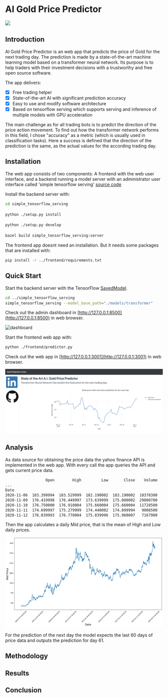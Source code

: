 # AI Gold Price Predictor

![](https://www.artnet.de/WebServices/images/ll00357lldm1VJFgETeR3CfDrCWvaHBOcBubF/hajime-sorayama-sexy-robot-gold-be@rbrick-1000.jpg)

## Introduction

AI Gold Price Predictor is an web app that predicts the price of Gold for the next trading day. The prediction is made by a state-of-the-art machine learning model based on a transformer neural network. Its purpose is to help traders with their investment decisions with a trustworthy and free open source software.

The app delivers:
* [x] Free trading helper 
* [x] State-of-the-art AI with significant prediction accuracy
* [x] Easy to use and modify software architecture 
* [x] Based on tensorflow serving which supports serving and inference of multiple models with GPU acceleration

The main challenge as for all trading bots is to predict the direction of the price action movement. To find out how the transformer network performs in this field, I chose  "accuracy" as a metric (which is usually used in classification tasks). Here a success is defined that the direction of the prediction is the same, as the actual values for the according trading day.

## Installation

The web app consists of two components: 
A frontend with the web user interface, and a backend running a model server with an administrator user interface called 'simple tensorflow serving' [source code](https://github.com/dachkovski/simple_tensorflow_serving)

Install the backend server with:

```bash
cd simple_tensorflow_serving

python ./setup.py install

python ./setup.py develop

bazel build simple_tensorflow_serving:server

```

The frontend app doesnt need an installation. But it needs some packages that are installed with:

```bash
pip install -r ../frontend/requirements.txt

```


## Quick Start

Start the backend server with the TensorFlow [SavedModel](https://www.tensorflow.org/programmers_guide/saved_model).

```bash
cd ../simple_tensorflow_serving
simple_tensorflow_serving --model_base_path="./models/transformer"
```

Check out the admin dashboard in [http://127.0.0.1:8500](http://127.0.0.1:8500) in web browser.
 
![dashboard](https://github.com/Dachkovski/simple_tensorflow_serving/blob/9064944828d35f1c30e2dcd82f409802ad5f59d3/images/dashboard.png)

Start the frontend web app with:

```bash
python ./frontend/predictor.py
```

Check out the web app in [http://127.0.0.1:3001](http://127.0.0.1:3001) in web browser.
 
![frontend](./frontend/static/images/frontend.png)


## Analysis

As data source for obtaining the price data the yahoo finance API is implemented in the web app. With every call the app queries the API and gets current price data. 
```
                  Open        High         Low       Close    Volume  ...
Date                                                                   
2020-11-06  183.399994  183.529999  182.190002  183.190002  10378300   
2020-11-09  176.419998  176.449997  173.639999  175.080002  29800700   
2020-11-10  176.750000  176.910004  175.660004  175.660004  11728500   
2020-11-11  174.699997  175.279999  174.440002  174.899994   9008500   
2020-11-12  176.039993  176.770004  175.839996  175.960007   7167900   
```
Then the app calculates a daily Mid price, that is the mean of High and Low daily prices. 

![gold_chart](./frontend/static/images/gold_chart.png)

For the prediction of the next day the model expects the last 60 days of price data and outputs the prediction for day 61.

## Methodology

## Results

## Conclusion
